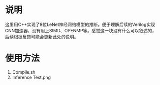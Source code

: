 # 说明
  这里用C++实现了8位LeNet神经网络模型的推断，便于理解后续的Verilog实现CNN加速器，没有用上SIMD、OPENMP等。感觉这一块没有什么可以叙述的，后续根据反馈可能会更新此处的说明。
# 使用方法
  1. Compile.sh
  2. Inference Test.png
